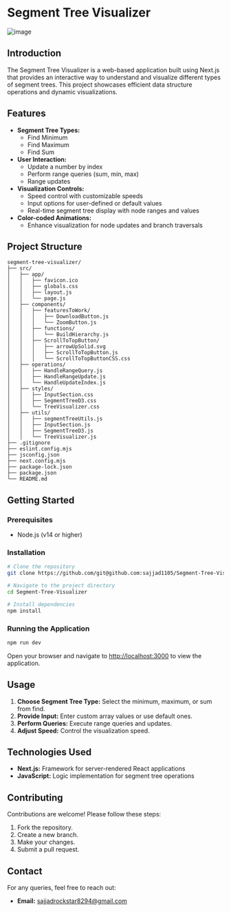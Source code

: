 # Segment Tree Visualizer

![image](https://github.com/user-attachments/assets/3823fe62-1c6f-4c8f-aee0-6ca96db2ed9a)

## Introduction
The Segment Tree Visualizer is a web-based application built using Next.js that provides an interactive way to understand and visualize different types of segment trees. This project showcases efficient data structure operations and dynamic visualizations.

## Features
- **Segment Tree Types:**
  - Find Minimum
  - Find Maximum
  - Find Sum
- **User Interaction:**
  - Update a number by index
  - Perform range queries (sum, min, max)
  - Range updates
- **Visualization Controls:**
  - Speed control with customizable speeds
  - Input options for user-defined or default values
  - Real-time segment tree display with node ranges and values
- **Color-coded Animations:**
  - Enhance visualization for node updates and branch traversals

## Project Structure
```
segment-tree-visualizer/
├── src/
│   ├── app/
│   │   ├── favicon.ico
│   │   ├── globals.css
│   │   ├── layout.js
│   │   └── page.js
│   ├── components/
│   │   ├── featuresToWork/
│   │   │   ├── DownloadButton.js
│   │   │   └── ZoomButton.js
│   │   ├── functions/
│   │   │   └── BuildHierarchy.js
│   │   ├── ScrollToTopButton/
│   │   │   ├── arrowUpSolid.svg
│   │   │   ├── ScrollToTopButton.js
│   │   │   └── ScrollToTopButtonCSS.css
│   ├── operations/
│   │   ├── HandleRangeQuery.js
│   │   ├── HandleRangeUpdate.js
│   │   └── HandleUpdateIndex.js
│   ├── styles/
│   │   ├── InputSection.css
│   │   ├── SegmentTreeD3.css
│   │   └── TreeVisualizer.css
│   ├── utils/
│   │   ├── segmentTreeUtils.js
│   │   ├── InputSection.js
│   │   ├── SegmentTreeD3.js
│   │   └── TreeVisualizer.js
├── .gitignore
├── eslint.config.mjs
├── jsconfig.json
├── next.config.mjs
├── package-lock.json
├── package.json
└── README.md
```

## Getting Started

### Prerequisites
- Node.js (v14 or higher)

### Installation
```bash
# Clone the repository
git clone https://github.com/git@github.com:sajjad1105/Segment-Tree-Visualizer.git

# Navigate to the project directory
cd Segment-Tree-Visualizer

# Install dependencies
npm install
```

### Running the Application
```bash
npm run dev
```
Open your browser and navigate to [http://localhost:3000](http://localhost:3000) to view the application.

## Usage
1. **Choose Segment Tree Type:** Select the minimum, maximum, or sum from find.
2. **Provide Input:** Enter custom array values or use default ones.
3. **Perform Queries:** Execute range queries and updates.
4. **Adjust Speed:** Control the visualization speed.

## Technologies Used
- **Next.js:** Framework for server-rendered React applications
- **JavaScript:** Logic implementation for segment tree operations

## Contributing
Contributions are welcome! Please follow these steps:
1. Fork the repository.
2. Create a new branch.
3. Make your changes.
4. Submit a pull request.

## Contact
For any queries, feel free to reach out:
- **Email:** [sajjadrockstar8294@gmail.com](mailto:sajjadrockstar8294@gmail.com)

